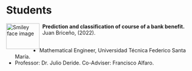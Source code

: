 # Students

<p>
<img src="https://images.emojiterra.com/google/android-12l/512px/1f393.png" alt="Smiley face image"
style="float:left; width:90px; height:70px;">
<span style="vertical-align:bottom">
&nbsp <strong>Prediction and classification of course of a bank benefit.</strong> <br>
&nbsp Juan Briceño, (2022). <br>
</span> <br>
</p>

* Mathematical Engineer, Universidad Técnica Federico Santa María.
* Professor: Dr. Julio Deride. Co-Adviser: Francisco Alfaro. 
